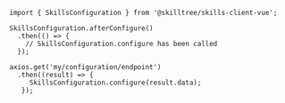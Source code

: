 <import-content path="/skills-client/common/skillsConfiguration/skillsConfigurationHeader.html"/>

<form-and-pki 
    pki-path="/skills-client/common/skillsConfiguration/vuejs/configExamplePki.html"
    form-path="/skills-client/common/skillsConfiguration/vuejs/configExampleForm.html"/>

<import-content path="/skills-client/common/skillsConfiguration/skillsConfigurationParameters.html"/>

 ``` js{3-6}
 import { SkillsConfiguration } from '@skilltree/skills-client-vue';
 
 SkillsConfiguration.afterConfigure()
   .then(() => {
     // SkillsConfiguration.configure has been called 
   });

 axios.get('my/configuration/endpoint')
   .then((result) => {
      SkillsConfiguration.configure(result.data);
    });
 ```
